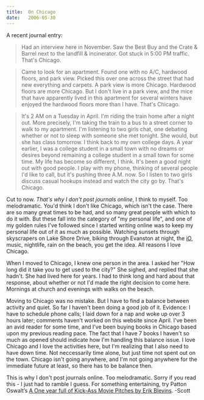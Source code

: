 ```yaml
---
title:  On Chicago
date:   2006-05-30
---
```


A recent journal entry:

> Had an interview here in November. Saw the Best Buy and the Crate & Barrel next to the landfill & incinerator. Got stuck in 5:00 PM traffic. That's Chicago.

> Came to look for an apartment. Found one with no A/C, hardwood floors, and park view. Picked this over one across the street that had new everything and carpets. A park view is more Chicago. Hardwood floors are more Chicago. But I don't live in a park view, and the mice that have apparently lived in this apartment for several winters have enjoyed the hardwood floors more than I have. That's Chicago.

> It's 2 AM on a Tuesday in April. I'm riding the train home after a night out. More precisely, I'm taking the train to a bus to a street corner to walk to my apartment. I'm listening to two girls chat, one debating whether or not to sleep with someone she met tonight. She would, but she has class tomorrow. I think back to my own college days. A year earlier, I was a college student in a small town with no dreams or desires beyond remaining a college student in a small town for some time. My life has become so different, I think. It's been a good night out with good people. I play with my phone, thinking of several people I'd like to call, but it's pushing three A.M. now. So I listen to two girls discuss casual hookups instead and watch the city go by. That's Chicago.

Cut to now. _That's why I don't post journals online_, I think to myself. Too melodramatic. You'd think I don't like Chicago, which isn't the case. There are so many great times to be had, and so many great people with which to do it with. But these fall into the category of "my personal life", and one of my golden rules I've followed since I started writing online was to keep my personal life out of it as much as possible. Watching sunsets through skyscrapers on Lake Shore Drive, biking through Evanston at night, the [iO](http://www.iochicago.net/), music, nightlife, rain on the beach, you get the idea. All reasons I love Chicago. 

When I moved to Chicago, I knew one person in the area. I asked her "How long did it take you to get used to the city?" She sighed, and replied that she hadn't. She had lived here for years. I had to think long and hard about that response, about whether or not I'd made the right decision to come here. Mornings at church and evenings with walks on the beach.

Moving to Chicago was no mistake. But I have to find a balance between activity and quiet. So far I haven't been doing a good job of it. Evidence: I have to schedule phone calls; I laid down for a nap and woke up over 3 hours later; comments haven't worked on this website since April. I've been an avid reader for some time, and I've been buying books in Chicago based upon my previous reading pace. The fact that I have 7 books I haven't so much as opened should indicate how I'm handling this balance issue. I love Chicago and I love the activities here, but I'm realizing that I also need to have down time. Not neccessarily time alone, but just time not spent out on the town. Chicago isn't going anywhere, and I'm not going anywhere for the immediate future at least, so there has to be balance then.

This is why I don't post journals online. Too melodramatic. Sorry if you read this - I just had to ramble I guess. For something entertaining, try Patton Oswalt’s [A One year full of Kick-Ass Movie Pitches by Erik Blevins](http://www.bobanddavid.com/talent-blevins/1year/section_talent_1year_1.html).
-Scott
